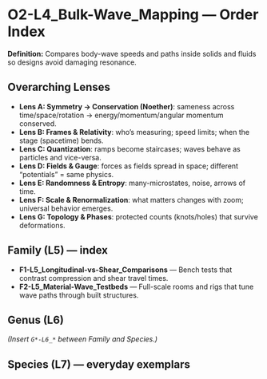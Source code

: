 # O2-L4_Bulk-Wave_Mapping — Order Index
**Definition:** Compares body-wave speeds and paths inside solids and fluids so designs avoid damaging resonance.

## Overarching Lenses

- **Lens A: Symmetry -> Conservation (Noether)**: sameness across time/space/rotation → energy/momentum/angular momentum conserved.
- **Lens B: Frames & Relativity**: who’s measuring; speed limits; when the stage (spacetime) bends.
- **Lens C: Quantization**: ramps become staircases; waves behave as particles and vice-versa.
- **Lens D: Fields & Gauge**: forces as fields spread in space; different “potentials” = same physics.
- **Lens E: Randomness & Entropy**: many-microstates, noise, arrows of time.
- **Lens F: Scale & Renormalization**: what matters changes with zoom; universal behavior emerges.
- **Lens G: Topology & Phases**: protected counts (knots/holes) that survive deformations.

## Family (L5) — index
- **F1-L5_Longitudinal-vs-Shear_Comparisons** — Bench tests that contrast compression and shear travel times.
- **F2-L5_Material-Wave_Testbeds** — Full-scale rooms and rigs that tune wave paths through built structures.

## Genus (L6)
_(Insert `G*-L6_*` between Family and Species.)_

## Species (L7) — everyday exemplars
